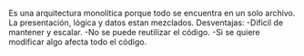 Es una arquitectura monolitica porque todo se encuentra en un solo archivo. La presentación,
lógica y datos estan mezclados.
Desventajas:
-Dificil de mantener y escalar.
-No se puede reutilizar el código.
-Si se quiere modificar algo afecta todo el código.
